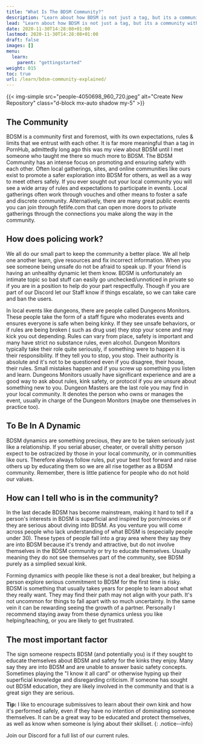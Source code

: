 ```yaml
---
title: "What Is The BDSM Community?"
description: "Learn about how BDSM is not just a tag, but its a community with tons of great people. Learn how to navigate the hidden world of BDSM"
lead: "Learn about how BDSM is not just a tag, but its a community with tons of great people. Learn how to navigate the hidden world of BDSM"
date: 2020-11-30T14:28:08+01:00
lastmod: 2020-11-30T14:28:08+01:00
draft: false
images: []
menu:
  learn:
    parent: "gettingstarted"
weight: 015
toc: true
url: /learn/bdsm-community-explained/
---
```


{{< img-simple src="people-4050698_960_720.jpeg" alt="Create New Repository" class="d-block mx-auto shadow my-5" >}}

## The Community

BDSM is a community first and foremost, with its own expectations, rules & limits that we entrust with each other. It is far more meaningful than a tag in PornHub, admittedly long ago this was my view about BDSM until I met someone who taught me there so much more to BDSM. The BDSM Community has an intense focus on promoting and ensuring safety with each other. Often local gatherings, sites, and online communities like ours exist to promote a safer exploration into BDSM for others, as well as a way to meet others safely. If you ever sought out your local community you will see a wide array of rules and expectations to participate in events. Local gatherings often work through vouches and other means to foster a safe and discrete community. Alternatively, there are many great public events you can join through fetlife.com that can open more doors to private gatherings through the connections you make along the way in the community.

## How does policing work?

We all do our small part to keep the community a better place. We all help one another learn, give resources and fix incorrect information. When you see someone being unsafe do not be afraid to speak up. If your friend is having an unhealthy dynamic let them know. BDSM is unfortunately an intimate topic so bad stuff can easily go unchecked/unnoticed in private so if you are in a position to help do your part respectfully. Though if you are part of our Discord let our Staff know if things escalate, so we can take care and ban the users.

In local events like dungeons, there are people called Dungeons Monitors. These people take the form of a staff figure who moderates events and ensures everyone is safe when being kinky. If they see unsafe behaviors, or if rules are being broken ( such as drug use) they stop your scene and may kick you out depending. Rules can vary from place, safety is important and many have strict no substance rules, even alcohol. Dungeon Monitors typically take their role quite seriously, if something were to happen it is their responsibility. If they tell you to stop, you stop. Their authority is absolute and it's not to be questioned even if you disagree, their house, their rules. Small mistakes happen and if you screw up something you listen and learn. Dungeons Monitors usually have significant experience and are a good way to ask about rules, kink safety, or protocol if you are unsure about something new to you. Dungeon Masters are the last role you may find in your local community. It denotes the person who owns or manages the event, usually in charge of the Dungeon Monitors (maybe one themselves in practice too).

## To Be In A Dynamic

BDSM dynamics are something precious, they are to be taken seriously just like a relationship. If you serial abuser, cheater, or overall shitty person expect to be ostracized by those in your local community, or in communities like ours. Therefore always follow rules, put your best foot forward and raise others up by educating them so we are all rise together as a BDSM community. Remember, there is little patience for people who do not hold our values.

## How can I tell who is in the community?

In the last decade BDSM has become mainstream, making it hard to tell if a person's interests in BDSM is superficial and inspired by porn/movies or if they are serious about diving into BDSM. As you venture you will come across people who lack understanding of what BDSM is (especially people under 30). These types of people fall into a gray area where they say they are into BDSM because it's trendy and attractive, but do not involve themselves in the BDSM community or try to educate themselves. Usually meaning they do not see themselves part of the community, see BDSM purely as a simplied sexual kink.

Forming dynamics with people like these is not a deal breaker, but helping a person explore serious commitment to BDSM for the first time is risky. BDSM is something that usually takes years for people to learn about what they really want. They may find their path may not align with your path. It's not uncommon for things to fall apart with so much uncertainty. In the same vein it can be rewarding seeing the growth of a partner. Personally I recommend staying away from these dynamics unless you like helping/teaching, or you are likely to get frustrated.

## The most important factor

The sign someone respects BDSM (and potentially you) is if they sought to educate themselves about BDSM and safety for the kinks they enjoy. Many say they are into BDSM and are unable to answer basic safety concepts. Sometimes playing the "I know it all card" or otherwise hyping up their superficial knowledge and disregarding criticism. If someone has sought out BDSM education, they are likely involved in the community and that is a great sign they are serious.

**Tip:** I like to encourage submissives to learn about their own kink and how it's performed safely, even if they have no intention of dominating someone themselves. It can be a great way to be educated and protect themselves, as well as know when someone is lying about their skillset.
{: .notice--info}

Join our Discord for a full list of our current rules.
